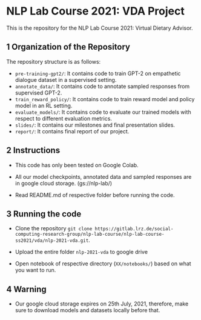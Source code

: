 # NLP Lab Course 2021: VDA Project
This is the repository for the NLP Lab Course 2021: Virtual Dietary Advisor.

## 1 Organization of the Repository
The repository structure is as follows:
 * `pre-training-gpt2/`: It contains code to train GPT-2 on empathetic dialogue dataset in a supervised setting.
 * `annotate_data/`: It contains code to annotate sampled responses from supervised GPT-2.
 * `train_reward_policy/`: It contains code to train reward model and policy model in an RL setting.
 * `evaluate_models/`: It contains code to evaluate our trained models with respect to different evaluation metrics.
 * `slides/`: It contains our milestones and final presentation slides.
 * `report/`: It contains final report of our project.

## 2 Instructions

 * This code has only been tested on Google Colab.

 * All our model checkpoints, annotated data and sampled responses are in google cloud storage. (gs://nlp-lab/)

 * Read README.md of respective folder before running the code.

## 3 Running the code
 
 * Clone the repository `git clone https://gitlab.lrz.de/social-computing-research-group/nlp-lab-course/nlp-lab-course-ss2021/vda/nlp-2021-vda.git`.

 * Upload the entire folder `nlp-2021-vda` to google drive

 * Open notebook of respective directory (`XX/notebooks/`) based on what you want to run.

## 4 Warning

 * Our google cloud storage expires on 25th July, 2021, therefore, make sure to download models and datasets locally before that. 
